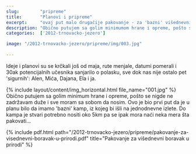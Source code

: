 ```yaml
---
slug:        "pripreme"
title:       "Planovi i pripreme"
excerpt:     "ovaj put malo drugačije pakovanje - za 'bazni' višednevni kamp"
description: "Obično putujem sa golim minimumom hrane i opreme, pošto se nigde ne zadržavam duže i sve moram sa sobom da nosim. Ovo je bio prvi put da je u planu bilo da imamo 'bazni' kamp, iz kojeg bi išli na jednodnevne izlete. Do kampa je stvari potrebno nositi oko 5km pa se ipak mora naći neka mera šta pakovati..."
categories:  ['2012-trnovacko-jezero']

image: "/2012-trnovacko-jezero/pripreme/img/003.jpg"
  
---
```


Ideje i planovi su se krčkali još od maja, rute menjale, datumi pomerali i 30ak potencijalnih učesnika sanjarilo o 
polasku, sve dok nas nije ostalo pet 'sigurnih': Alen, Mića, Dajana, Ela i ja.

{% include layout/content/img_horizontal.html file_name="001.jpg" %}
Obično putujem sa golim minimum hrane i opreme, pošto se nigde ne zadržavam duže i sve moram sa sobom da nosim. Ovo je 
bio prvi put da je u planu bilo da imamo 'bazni' kamp, iz kojeg bi išli na jednodnevne izlete. Do kampa je stvari 
potrebno nositi oko 5km pa se ipak mora naći neka mera šta pakovati...

{% include pdf.html path="/2012-trnovacko-jezero/pripreme/pakovanje-za-visednevni-boravak-u-prirodi.pdf" title="Pakovanje za višednevni boravak u prirodi" %}
